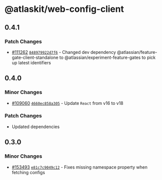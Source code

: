 # @atlaskit/web-config-client

## 0.4.1

### Patch Changes

- [#111262](https://stash.atlassian.com/projects/CONFCLOUD/repos/confluence-frontend/pull-requests/111262)
  [`848979922d7f6`](https://stash.atlassian.com/projects/CONFCLOUD/repos/confluence-frontend/commits/848979922d7f6) -
  Changed dev dependency @atlassian/feature-gate-client-standalone to
  @atlassian/experiment-feature-gates to pick up latest identifiers

## 0.4.0

### Minor Changes

- [#109060](https://stash.atlassian.com/projects/CONFCLOUD/repos/confluence-frontend/pull-requests/109060)
  [`4660ec858a305`](https://stash.atlassian.com/projects/CONFCLOUD/repos/confluence-frontend/commits/4660ec858a305) -
  Update `React` from v16 to v18

### Patch Changes

- Updated dependencies

## 0.3.0

### Minor Changes

- [#153493](https://stash.atlassian.com/projects/CONFCLOUD/repos/confluence-frontend/pull-requests/153493)
  [`e81c7c9049c12`](https://stash.atlassian.com/projects/CONFCLOUD/repos/confluence-frontend/commits/e81c7c9049c12) -
  Fixes missing namespace property when fetching configs
